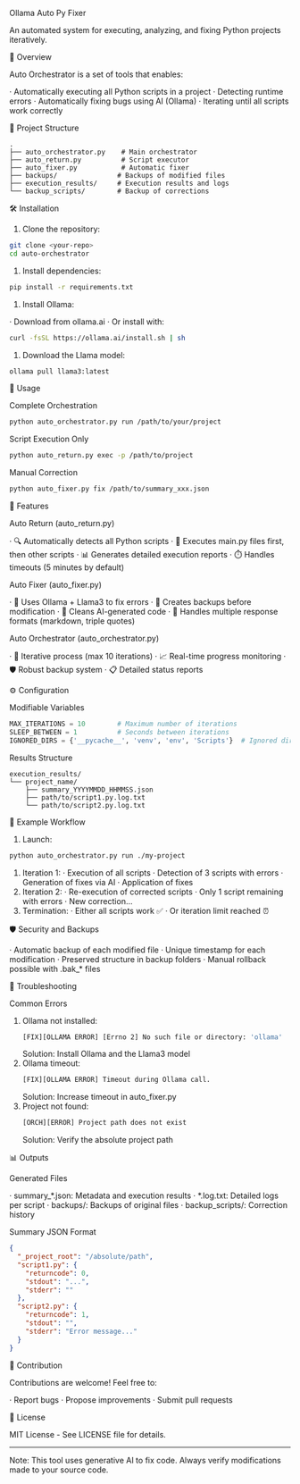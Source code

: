 Ollama Auto Py Fixer

An automated system for executing, analyzing, and fixing Python projects iteratively.

🚀 Overview

Auto Orchestrator is a set of tools that enables:

· Automatically executing all Python scripts in a project
· Detecting runtime errors
· Automatically fixing bugs using AI (Ollama)
· Iterating until all scripts work correctly

📁 Project Structure

```
.
├── auto_orchestrator.py    # Main orchestrator
├── auto_return.py          # Script executor
├── auto_fixer.py           # Automatic fixer
├── backups/               # Backups of modified files
├── execution_results/     # Execution results and logs
└── backup_scripts/        # Backup of corrections
```

🛠️ Installation

1. Clone the repository:

```bash
git clone <your-repo>
cd auto-orchestrator
```

1. Install dependencies:

```bash
pip install -r requirements.txt
```

1. Install Ollama:

· Download from ollama.ai
· Or install with:

```bash
curl -fsSL https://ollama.ai/install.sh | sh
```

1. Download the Llama model:

```bash
ollama pull llama3:latest
```

🎯 Usage

Complete Orchestration

```bash
python auto_orchestrator.py run /path/to/your/project
```

Script Execution Only

```bash
python auto_return.py exec -p /path/to/project
```

Manual Correction

```bash
python auto_fixer.py fix /path/to/summary_xxx.json
```

🔧 Features

Auto Return (auto_return.py)

· 🔍 Automatically detects all Python scripts
· 🎯 Executes main.py files first, then other scripts
· 📊 Generates detailed execution reports
· ⏱️ Handles timeouts (5 minutes by default)

Auto Fixer (auto_fixer.py)

· 🤖 Uses Ollama + Llama3 to fix errors
· 🔄 Creates backups before modification
· 🧹 Cleans AI-generated code
· 📝 Handles multiple response formats (markdown, triple quotes)

Auto Orchestrator (auto_orchestrator.py)

· 🔁 Iterative process (max 10 iterations)
· 📈 Real-time progress monitoring
· 🛡️ Robust backup system
· 📋 Detailed status reports

⚙️ Configuration

Modifiable Variables

```python
MAX_ITERATIONS = 10        # Maximum number of iterations
SLEEP_BETWEEN = 1          # Seconds between iterations
IGNORED_DIRS = {'__pycache__', 'venv', 'env', 'Scripts'}  # Ignored directories
```

Results Structure

```
execution_results/
└── project_name/
    ├── summary_YYYYMMDD_HHMMSS.json
    ├── path/to/script1.py.log.txt
    └── path/to/script2.py.log.txt
```

🎪 Example Workflow

1. Launch:

```bash
python auto_orchestrator.py run ./my-project
```

1. Iteration 1:
   · Execution of all scripts
   · Detection of 3 scripts with errors
   · Generation of fixes via AI
   · Application of fixes
2. Iteration 2:
   · Re-execution of corrected scripts
   · Only 1 script remaining with errors
   · New correction...
3. Termination:
   · Either all scripts work ✅
   · Or iteration limit reached ⏰

🛡️ Security and Backups

· Automatic backup of each modified file
· Unique timestamp for each modification
· Preserved structure in backup folders
· Manual rollback possible with .bak_* files

🐛 Troubleshooting

Common Errors

1. Ollama not installed:
   ```bash
   [FIX][OLLAMA ERROR] [Errno 2] No such file or directory: 'ollama'
   ```
   Solution: Install Ollama and the Llama3 model
2. Ollama timeout:
   ```bash
   [FIX][OLLAMA ERROR] Timeout during Ollama call.
   ```
   Solution: Increase timeout in auto_fixer.py
3. Project not found:
   ```bash
   [ORCH][ERROR] Project path does not exist
   ```
   Solution: Verify the absolute project path

📊 Outputs

Generated Files

· summary_*.json: Metadata and execution results
· *.log.txt: Detailed logs per script
· backups/: Backups of original files
· backup_scripts/: Correction history

Summary JSON Format

```json
{
  "_project_root": "/absolute/path",
  "script1.py": {
    "returncode": 0,
    "stdout": "...",
    "stderr": ""
  },
  "script2.py": {
    "returncode": 1,
    "stdout": "",
    "stderr": "Error message..."
  }
}
```

🤝 Contribution

Contributions are welcome! Feel free to:

· Report bugs
· Propose improvements
· Submit pull requests

📄 License

MIT License - See LICENSE file for details.

---

Note: This tool uses generative AI to fix code. Always verify modifications made to your source code.